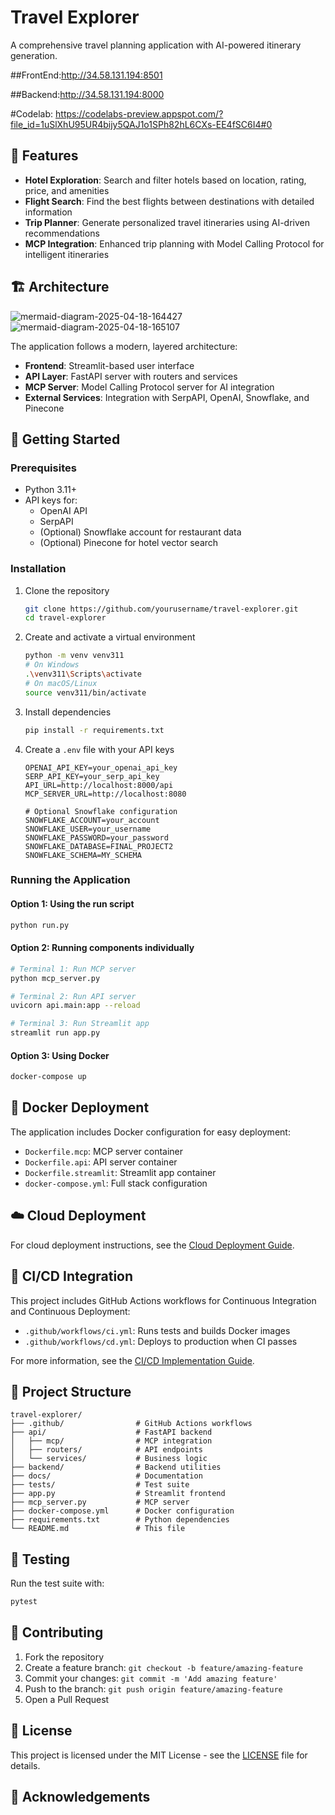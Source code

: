 
# Travel Explorer

A comprehensive travel planning application with AI-powered itinerary generation.

##FrontEnd:http://34.58.131.194:8501 

##Backend:http://34.58.131.194:8000

#Codelab: https://codelabs-preview.appspot.com/?file_id=1uSlXhU95UR4bijy5QAJ1o1SPh82hL6CXs-EE4fSC6I4#0

## 🌟 Features

- **Hotel Exploration**: Search and filter hotels based on location, rating, price, and amenities
- **Flight Search**: Find the best flights between destinations with detailed information
- **Trip Planner**: Generate personalized travel itineraries using AI-driven recommendations
- **MCP Integration**: Enhanced trip planning with Model Calling Protocol for intelligent itineraries

## 🏗️ Architecture
![mermaid-diagram-2025-04-18-164427](https://github.com/user-attachments/assets/5fbf91ee-0be6-4e30-98c4-3eb73024410a)
![mermaid-diagram-2025-04-18-165107](https://github.com/user-attachments/assets/7c7d9cae-ddc0-4798-bb3c-80cc19debad6)


The application follows a modern, layered architecture:

- **Frontend**: Streamlit-based user interface
- **API Layer**: FastAPI server with routers and services
- **MCP Server**: Model Calling Protocol server for AI integration
- **External Services**: Integration with SerpAPI, OpenAI, Snowflake, and Pinecone

## 🚀 Getting Started




### Prerequisites

- Python 3.11+
- API keys for:
  - OpenAI API
  - SerpAPI
  - (Optional) Snowflake account for restaurant data
  - (Optional) Pinecone for hotel vector search

### Installation

1. Clone the repository
   ```bash
   git clone https://github.com/yourusername/travel-explorer.git
   cd travel-explorer
   ```

2. Create and activate a virtual environment
   ```bash
   python -m venv venv311
   # On Windows
   .\venv311\Scripts\activate
   # On macOS/Linux
   source venv311/bin/activate
   ```

3. Install dependencies
   ```bash
   pip install -r requirements.txt
   ```

4. Create a `.env` file with your API keys
   ```
   OPENAI_API_KEY=your_openai_api_key
   SERP_API_KEY=your_serp_api_key
   API_URL=http://localhost:8000/api
   MCP_SERVER_URL=http://localhost:8080
   
   # Optional Snowflake configuration
   SNOWFLAKE_ACCOUNT=your_account
   SNOWFLAKE_USER=your_username
   SNOWFLAKE_PASSWORD=your_password
   SNOWFLAKE_DATABASE=FINAL_PROJECT2
   SNOWFLAKE_SCHEMA=MY_SCHEMA
   ```

### Running the Application

#### Option 1: Using the run script
```bash
python run.py
```

#### Option 2: Running components individually
```bash
# Terminal 1: Run MCP server
python mcp_server.py

# Terminal 2: Run API server
uvicorn api.main:app --reload

# Terminal 3: Run Streamlit app
streamlit run app.py
```

#### Option 3: Using Docker
```bash
docker-compose up
```

## 🐳 Docker Deployment

The application includes Docker configuration for easy deployment:

- `Dockerfile.mcp`: MCP server container
- `Dockerfile.api`: API server container
- `Dockerfile.streamlit`: Streamlit app container
- `docker-compose.yml`: Full stack configuration

## ☁️ Cloud Deployment

For cloud deployment instructions, see the [Cloud Deployment Guide](docs/Cloud-Deployment-Guide.md).

## 🔄 CI/CD Integration

This project includes GitHub Actions workflows for Continuous Integration and Continuous Deployment:

- `.github/workflows/ci.yml`: Runs tests and builds Docker images
- `.github/workflows/cd.yml`: Deploys to production when CI passes

For more information, see the [CI/CD Implementation Guide](docs/CI-CD-Implementation-Guide.md).

## 🧩 Project Structure

```
travel-explorer/
├── .github/                # GitHub Actions workflows
├── api/                    # FastAPI backend
│   ├── mcp/                # MCP integration
│   ├── routers/            # API endpoints
│   └── services/           # Business logic
├── backend/                # Backend utilities
├── docs/                   # Documentation
├── tests/                  # Test suite
├── app.py                  # Streamlit frontend
├── mcp_server.py           # MCP server
├── docker-compose.yml      # Docker configuration
├── requirements.txt        # Python dependencies
└── README.md               # This file
```

## 🧪 Testing

Run the test suite with:

```bash
pytest
```

## 🤝 Contributing

1. Fork the repository
2. Create a feature branch: `git checkout -b feature/amazing-feature`
3. Commit your changes: `git commit -m 'Add amazing feature'`
4. Push to the branch: `git push origin feature/amazing-feature`
5. Open a Pull Request

## 📝 License

This project is licensed under the MIT License - see the [LICENSE](LICENSE) file for details.

## 🙏 Acknowledgements





